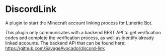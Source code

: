 # DiscordLink
A plugin to start the Minecraft account linking process for Lunerite Bot. 

This plugin only communicates with a backend REST API to get verification codes and complete the verification process, as well as identify already linked accounts.
The backend API that can be found here: https://github.com/SavageAvocado/discord-link
